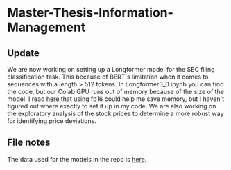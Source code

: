 # Master-Thesis-Information-Management

## Update
We are now working on setting up a Longformer model for the SEC filing classification task. This because of BERT's limitation when it comes to sequences with a length > 512 tokens. In Longformer3_0.ipynb you can find the code, but our Colab GPU runs out of memory because of the size of the model. I read [here](https://github.com/allenai/longformer/issues/41) that using fp16 could help me save memory, but I haven't figured out where exactly to set it up in my code.
We are also working on the exploratory analysis of the stock prices to determine a more robust way for identifying price deviations.


## File notes
The data used for the models in the repo is [here](https://raw.githubusercontent.com/dbejarano31/Master-Thesis-Information-Management/main/consolidated-data).

